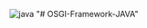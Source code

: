 ![java](https://user-images.githubusercontent.com/53249044/111642060-c2e5b900-8823-11eb-88dd-ec0898a3f7ef.png)
"# OSGI-Framework-JAVA" 
